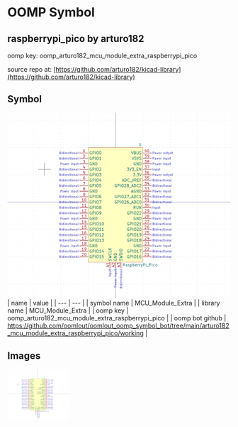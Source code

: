 # OOMP Symbol  
## raspberrypi_pico  by arturo182  
  
oomp key: oomp_arturo182_mcu_module_extra_raspberrypi_pico  
  
source repo at: [https://github.com/arturo182/kicad-library](https://github.com/arturo182/kicad-library)  
## Symbol  
  
[![working.png](working_600.png)](working.png)  
| name | value | 
| --- | --- | 
| symbol name | MCU_Module_Extra | 
| library name | MCU_Module_Extra | 
| oomp key | oomp_arturo182_mcu_module_extra_raspberrypi_pico | 
| oomp bot github | https://github.com/oomlout/oomlout_oomp_symbol_bot/tree/main/arturo182_mcu_module_extra_raspberrypi_pico/working | 
## Images  
  
[![working.png](working_140.png)](working.png)  
